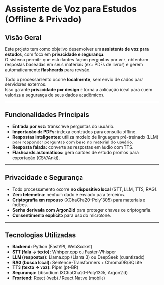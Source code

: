 # Assistente de Voz para Estudos (Offline & Privado)

## Visão Geral
Este projeto tem como objetivo desenvolver um **assistente de voz para estudos**, com foco em **privacidade e segurança**.  
O sistema permite que estudantes façam perguntas por voz, obtenham respostas baseadas em seus materiais (ex.: PDFs de livros) e gerem automaticamente **flashcards** para revisão.

Todo o processamento ocorre **localmente**, sem envio de dados para servidores externos.  
Isso garante **privacidade por design** e torna a aplicação ideal para quem valoriza a segurança de seus dados acadêmicos.

---

## Funcionalidades Principais
- **Entrada por voz:** transcreve perguntas do usuário.  
- **Importação de PDFs:** indexa conteúdos para consulta offline.  
- **Respostas inteligentes:** utiliza modelo de linguagem pré-treinado (LLM) para responder perguntas com base no material do usuário.  
- **Resposta falada:** converte as respostas em áudio com TTS.  
- **Flashcards automáticos:** gera cartões de estudo prontos para exportação (CSV/Anki).  

---

## Privacidade e Segurança
- Todo processamento ocorre **no dispositivo local** (STT, LLM, TTS, RAG).  
- **Zero telemetria**: nenhum dado é enviado para terceiros.  
- **Criptografia em repouso** (XChaCha20-Poly1305) para materiais e índices.  
- **Senha derivada com Argon2id** para proteger chaves de criptografia.  
- **Consentimento explícito** para uso do microfone.  

---

## Tecnologias Utilizadas
- **Backend:** Python (FastAPI, WebSocket)  
- **STT (fala → texto):** Whisper.cpp ou Faster-Whisper  
- **LLM (respostas):** Llama.cpp (Llama 3) ou DeepSeek (quantizado)  
- **RAG (busca local):** Sentence-Transformers + ChromaDB/SQLite  
- **TTS (texto → voz):** Piper (pt-BR)  
- **Segurança:** Libsodium (XChaCha20-Poly1305, Argon2id)  
- **Frontend:** React (web) / React Native (mobile)  